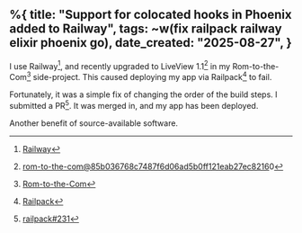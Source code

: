 %{
    title: "Support for colocated hooks in Phoenix added to Railway",
    tags: ~w(fix railpack railway elixir phoenix go),
    date_created: "2025-08-27",
}
---
I use Railway[^1], and recently upgraded to LiveView 1.1[^2] in my Rom-to-the-Com[^5] side-project. This caused deploying my app via Railpack[^3] to fail.

Fortunately, it was a simple fix of changing the order of the build steps. I submitted a PR[^4]. It was merged in, and my app has been deployed.

Another benefit of source-available software.

[^1]: [Railway](http://railway.com)
[^2]: [rom-to-the-com@85b036768c7487f6d06ad5b0ff121eab27ec8216](https://github.com/jesse-c/rom-to-the-com/commit/85b036768c7487f6d06ad5b0ff121eab27ec8216)0
[^3]: [Railpack](https://railpack.com)
[^4]: [railpack#231](https://github.com/railwayapp/railpack/pull/231)
[^5]: [Rom-to-the-Com](https://rom-to-the-com.com)
